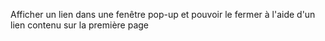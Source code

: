Afficher un lien dans une fenêtre pop-up et pouvoir le fermer à l'aide d'un lien contenu sur la première page
